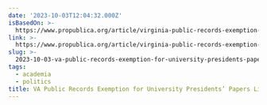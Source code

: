 ```yaml
---
date: '2023-10-03T12:04:32.000Z'
isBasedOn: >-
  https://www.propublica.org/article/virginia-public-records-exemption-university-president-papers
link: >-
  https://www.propublica.org/article/virginia-public-records-exemption-university-president-papers
slug: >-
  2023-10-03-va-public-records-exemption-for-university-presidents-papers-limits-oversi
tags:
  - academia
  - politics
title: VA Public Records Exemption for University Presidents’ Papers Limits Oversi
---
```



